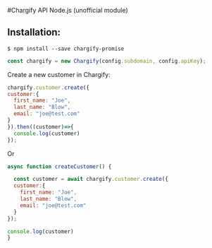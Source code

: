 #Chargify API Node.js (unofficial module)


## Installation:

```shell
$ npm install --save chargify-promise
```

```js
const chargify = new Chargify(config.subdomain, config.apiKey);
```

Create a new customer in Chargify:

```js
chargify.customer.create({
customer:{
  first_name: "Joe",
  last_name: "Blow",
  email: "joe@test.com"
}
}).then((customer)=>{
  console.log(customer)
});
```
Or

```js
async function createCustomer() {

  const customer = await chargify.customer.create({
  customer:{
    first_name: "Joe",
    last_name: "Blow",
    email: "joe@test.com"
  }
});

console.log(customer)
}
```
